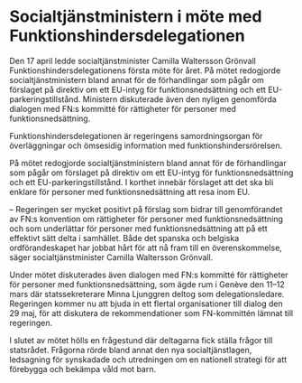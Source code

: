# Socialtjänstministern i möte med Funktionshindersdelegationen

Den 17 april ledde socialtjänstminister Camilla Waltersson Grönvall Funktionshindersdelegationens första möte för året. På mötet redogjorde socialtjänstministern bland annat för de förhandlingar som pågår om förslaget på direktiv om ett EU\-intyg för funktionsnedsättning och ett EU\-parkeringstillstånd. Ministern diskuterade även den nyligen genomförda dialogen med FN:s kommitté för rättigheter för personer med funktionsnedsättning.


Funktionshindersdelegationen är regeringens samordningsorgan för överläggningar och ömsesidig information med funktionshindersrörelsen.

På mötet redogjorde socialtjänstministern bland annat för de förhandlingar som pågår om förslaget på direktiv om ett EU\-intyg för funktionsnedsättning och ett EU\-parkeringstillstånd. I korthet innebär förslaget att det ska bli enklare för personer med funktionsnedsättning att resa inom EU.

– Regeringen ser mycket positivt på förslag som bidrar till genomförandet av FN:s konvention om rättigheter för personer med funktionsnedsättning och som underlättar för personer med funktionsnedsättning att på ett effektivt sätt delta i samhället. Både det spanska och belgiska ordförandeskapet har jobbat hårt för att nå fram till en överenskommelse, säger socialtjänstminister Camilla Waltersson Grönvall.

Under mötet diskuterades även dialogen med FN:s kommitté för rättigheter för personer med funktionsnedsättning, som ägde rum i Genève den 11–12 mars där statssekreterare Minna Ljunggren deltog som delegationsledare. Regeringen kommer nu att bjuda in ett flertal organisationer till dialog den 29 maj, för att diskutera de rekommendationer som FN\-kommittén lämnat till regeringen.

I slutet av mötet hölls en frågestund där deltagarna fick ställa frågor till statsrådet. Frågorna rörde bland annat den nya socialtjänstlagen, ledsagning för synskadade och utredningen om en nationell strategi för att förebygga och bekämpa våld mot barn.
